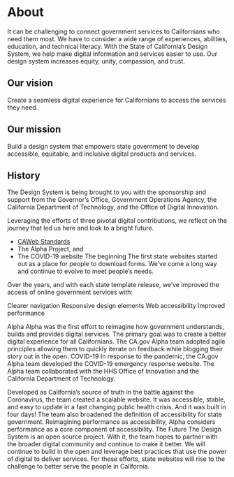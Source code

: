 # About
It can be challenging to connect government services to Californians who need them most. We have to consider a wide range of experiences, abilities, education, and technical literacy. With the State of California’s Design System, we help make digital information and services easier to use. Our design system increases equity, unity, compassion, and trust.

## Our vision 
Create a seamless digital experience for Californians to access the services they need. 

## Our mission 
Build a design system that empowers state government to develop accessible, equitable, and inclusive digital products and services. 

## History
The Design System is being brought to you with the sponsorship and support from the Governor’s Office, Government Operations Agency, the California Department of Technology, and the Office of Digital Innovation. 

Leveraging the efforts of three pivotal digital contributions, we reflect on the journey that led us here and look to a bright future.  
* [CAWeb Standards](https://caweb.cdt.ca.gov/) 
* The Alpha Project, and 
* The COVID-19 website
The beginning 
The first state websites started out as a place for people to download forms. We’ve come a long way and continue to evolve to meet people’s needs. 

Over the years, and with each state template release, we’ve improved the access of online government services with:

Clearer navigation
Responsive design elements
Web accessibility
Improved performance 

Alpha
Alpha was the first effort to reimagine how government understands, builds and provides digital services. The primary goal was to create a better digital experience for all Californians. The CA.gov Alpha team adopted agile principles allowing them to quickly iterate on feedback while blogging their story out in the open. 
COVID-19
In response to the pandemic, the CA.gov Alpha team developed the COVID-19 emergency response website. The Alpha team collaborated with the HHS Office of Innovation and the California Department of Technology.

Developed as California’s source of truth in the battle against the Coronavirus, the team created a scalable website. It was accessible, stable, and easy to update in a fast changing public health crisis. And it was built in four days!
The team also broadened the definition of accessibility for state government. Reimagining performance as accessibility,  Alpha considers performance as a core component of accessibility. 
The Future
The Design System is an open source project. With it, the team hopes to partner with the broader digital community and continue to make it better. We will continue to build in the open and leverage best practices that use the power of digital to deliver services. For these efforts, state websites will rise to the challenge to better serve the people in California.  

